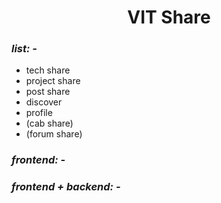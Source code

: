 <h1 align="center">
VIT Share
</h1>

### _list: -_
* tech share
* project share
* post share
* discover
* profile
* (cab share)
* (forum share)

### _frontend: -_

### _frontend + backend: -_
